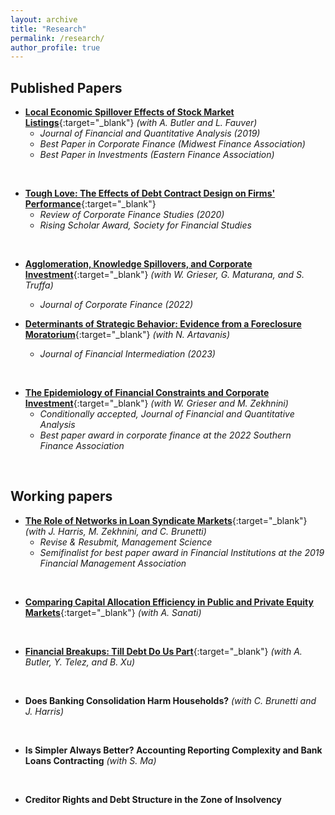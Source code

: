 ```yaml
---
layout: archive
title: "Research"
permalink: /research/
author_profile: true
---
```


## Published Papers

- [**Local Economic Spillover Effects of Stock Market Listings**](https://papers.ssrn.com/sol3/papers.cfm?abstract_id=2695464){:target="\_blank"} *(with A. Butler and L. Fauver)*
  - *Journal of Financial and Quantitative Analysis (2019)*
  - *Best Paper in Corporate Finance (Midwest Finance Association)*
  - *Best Paper in Investments (Eastern Finance Association)*
<br />

- [**Tough Love: The Effects of Debt Contract Design on Firms' Performance**](https://papers.ssrn.com/sol3/papers.cfm?abstract_id=2551333){:target="\_blank"}
  - *Review of Corporate Finance Studies (2020)*
  - *Rising Scholar Award, Society for Financial Studies*
<br />

- [**Agglomeration, Knowledge Spillovers, and Corporate Investment**](https://papers.ssrn.com/sol3/papers.cfm?abstract_id=2851588){:target="\_blank"} *(with W. Grieser, G. Maturana, and S. Truffa)*
  - *Journal of Corporate Finance (2022)*

- [**Determinants of Strategic Behavior: Evidence from a Foreclosure Moratorium**](https://papers.ssrn.com/sol3/papers.cfm?abstract_id=2946595){:target="\_blank"} *(with N. Artavanis)*
  - *Journal of Financial Intermediation (2023)*
<br />

- [**The Epidemiology of Financial Constraints and Corporate Investment**](https://papers.ssrn.com/sol3/papers.cfm?abstract_id=3904480){:target="\_blank"} *(with W. Grieser and M. Zekhnini)*
  - *Conditionally accepted, Journal of Financial and Quantitative Analysis*
  - *Best paper award in corporate finance at the 2022 Southern Finance Association*
<br />

## Working papers


<!-- - [**Loan Syndication Networks**](https://papers.ssrn.com/sol3/papers.cfm?abstract_id=3295980){:target="\_blank"} *(with J. Harris and M. Zekhnini)* -->
- [**The Role of Networks in Loan Syndicate Markets**](https://papers.ssrn.com/sol3/papers.cfm?abstract_id=3295980){:target="\_blank"} *(with J. Harris, M. Zekhnini, and C. Brunetti)*
  - *Revise & Resubmit, Management Science*
  - *Semifinalist for best paper award in Financial Institutions at the 2019 Financial Management Association*
<br />

- [**Comparing Capital Allocation Efficiency in Public and Private Equity Markets**](https://papers.ssrn.com/sol3/papers.cfm?abstract_id=4403578){:target="\_blank"} *(with A. Sanati)*
<br />

- [**Financial Breakups: Till Debt Do Us Part**](https://papers.ssrn.com/abstract=4497450){:target="\_blank"} *(with A. Butler, Y. Telez, and B. Xu)*
<br />

- **Does Banking Consolidation Harm Households?** *(with C. Brunetti and J. Harris)*
<br />

- **Is Simpler Always Better? Accounting Reporting Complexity and Bank Loans Contracting**
*(with S. Ma)*
<br />

- **Creditor Rights and Debt Structure in the Zone of Insolvency**





<!-- 
{% if author.googlescholar %}
  You can also find my articles on <u><a href="{{author.googlescholar}}">my Google Scholar profile</a>.</u>
{% endif %}

{% include base_path %}

{% for post in site.publications reversed %}
  {% include archive-single.html %}
{% endfor %}
 -->